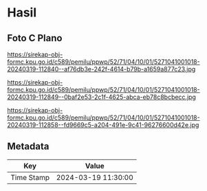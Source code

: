 # Hasil

## Foto C Plano

https://sirekap-obj-formc.kpu.go.id/c589/pemilu/ppwp/52/71/04/10/01/5271041001018-20240319-112840--af76db3e-242f-4614-b79b-a1659a877c23.jpg

https://sirekap-obj-formc.kpu.go.id/c589/pemilu/ppwp/52/71/04/10/01/5271041001018-20240319-112849--0baf2e53-2c1f-4625-abca-eb78c8bcbecc.jpg

https://sirekap-obj-formc.kpu.go.id/c589/pemilu/ppwp/52/71/04/10/01/5271041001018-20240319-112858--fd9669c5-a204-491e-9c41-96276600d42e.jpg


## Metadata

| Key        | Value               |
| ---------- | ------------------- |
| Time Stamp | 2024-03-19 11:30:00 |



